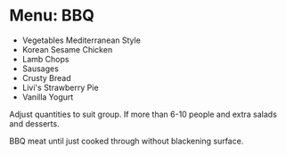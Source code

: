 # Menu: BBQ

* Vegetables Mediterranean Style
* Korean Sesame Chicken 
* Lamb Chops
* Sausages
* Crusty Bread
* Livi's Strawberry Pie
* Vanilla Yogurt

Adjust quantities to suit group.  If more than 6-10 people and extra salads and desserts.

BBQ meat until just cooked through without blackening surface.


